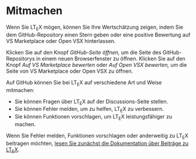 <!-- ltex: language=de-DE -->

# Mitmachen

Wenn Sie LT<sub>E</sub>X mögen, können Sie Ihre Wertschätzung zeigen, indem Sie dem GitHub-Repository einen Stern geben oder eine positive Bewertung auf VS Marketplace oder Open VSX hinterlassen.

Klicken Sie auf den Knopf *GitHub-Seite öffnen,* um die Seite des GitHub-Repositorys in einem neuen Browserfenster zu öffnen. Klicken Sie auf den Knopf *Auf VS Marketplace bewerten* oder *Auf Open VSX bewerten,* um die Seite von VS Marketplace oder Open VSX zu öffnen.

Auf GitHub können Sie bei LT<sub>E</sub>X auf verschiedene Art und Weise mitmachen:

- Sie können Fragen über LT<sub>E</sub>X auf der Discussions-Seite stellen.
- Sie können Fehler melden, um zu helfen, LT<sub>E</sub>X zu verbessern.
- Sie können Funktionen vorschlagen, um LT<sub>E</sub>X leistungsfähiger zu machen.

Wenn Sie Fehler melden, Funktionen vorschlagen oder anderweitig zu LT<sub>E</sub>X beitragen möchten, [lesen Sie zunächst die Dokumentation über Beiträge zu LT<sub>E</sub>X](https://valentjn.github.io/vscode-ltex/docs/contributing-code-issues.html).
